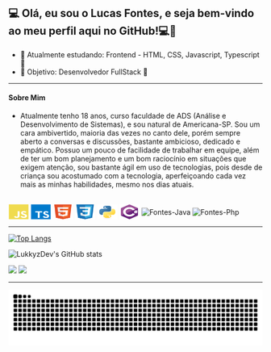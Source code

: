 ## 💻 Olá, eu sou o Lucas Fontes, e seja bem-vindo ao meu perfil aqui no GitHub!💻🤖

- 📓 Atualmente estudando:
 Frontend - HTML, CSS, Javascript, Typescript 📝
- 👾 Objetivo:
Desenvolvedor FullStack 🧠
---
#### Sobre Mim
- Atualmente tenho 18 anos, curso faculdade de ADS (Análise e Desenvolvimento de Sistemas), e sou natural de Americana-SP. Sou um cara ambivertido, maioria das vezes no canto dele, porém sempre aberto a conversas e discussões, bastante ambicioso, dedicado e empático. Possuo um pouco de facilidade de trabalhar em equipe, além de ter um bom planejamento e um bom raciocínio em situações que exigem atenção, sou bastante ágil em uso de tecnologias, pois desde de criança sou acostumado com a tecnologia, aperfeiçoando cada vez mais as minhas habilidades, mesmo nos dias atuais.

<div style="display: inline_block"><br>
  <img align="center" alt="Fontes-Js" height="30" width="40" src="https://raw.githubusercontent.com/devicons/devicon/master/icons/javascript/javascript-plain.svg">
  <img align="center" alt="Fontes-Ts" height="30" width="40" src="https://raw.githubusercontent.com/devicons/devicon/master/icons/typescript/typescript-plain.svg">
  <img align="center" alt="Fontes-HTML" height="30" width="40" src="https://raw.githubusercontent.com/devicons/devicon/master/icons/html5/html5-original.svg">
  <img align="center" alt="Fontes-CSS" height="30" width="40" src="https://raw.githubusercontent.com/devicons/devicon/master/icons/css3/css3-original.svg">
  <img align="center" alt="Fontes-Python" height="30" width="40" src="https://raw.githubusercontent.com/devicons/devicon/master/icons/python/python-original.svg">
  <img align="center" alt="Fontes-Csharp" height="30" width="40" src="https://raw.githubusercontent.com/devicons/devicon/master/icons/csharp/csharp-original.svg">
  <img align="center" alt="Fontes-Java" height="30" width="40" src="https://cdn.jsdelivr.net/gh/devicons/devicon@latest/icons/java/java-original.svg" />
  <img align="center" alt="Fontes-Php" height="30" width="40" src="https://cdn.jsdelivr.net/gh/devicons/devicon@latest/icons/php/php-original.svg" />
</div>

---

[![Top Langs](https://github-readme-stats.vercel.app/api/top-langs/?username=lukkyzdev)](https://github.com/lukkyzdev/github-readme-stats$theme=graywhite)

![LukkyzDev's GitHub stats](https://github-readme-stats.vercel.app/api?username=lukkyzdev&show_icons=true&theme=graywhite) 

<div
 <a href = "mailto:lucasfds995@gmail.com"><img src="https://img.shields.io/badge/-Gmail-%23333?style=for-the-badge&logo=gmail&logoColor=white" target="_blank"></a>
  <a href="https://www.linkedin.com/in/lucas-fontes-28647933b/" target="_blank"><img src="https://img.shields.io/badge/-LinkedIn-%230077B5?style=for-the-badge&logo=linkedin&logoColor=white" target="_blank"></a> 
</div>

---
<picture align="center">
  <source media="(prefers-color-scheme: dark)" srcset="https://raw.githubusercontent.com/lukkyzdev/lukkyzdev/output/github-contribution-grid-snake-dark.svg">
  <source media="(prefers-color-scheme: light)" srcset="https://raw.githubusercontent.com/lukkyzdev/lukkyzdev/output/github-contribution-grid-snake-dark.svg">
  <img align="center" alt="github contribution grid snake animation" src="https://raw.githubusercontent.com/lukkyzdev/lukkyzdev/output/github-contribution-grid-snake.svg">
</picture>
